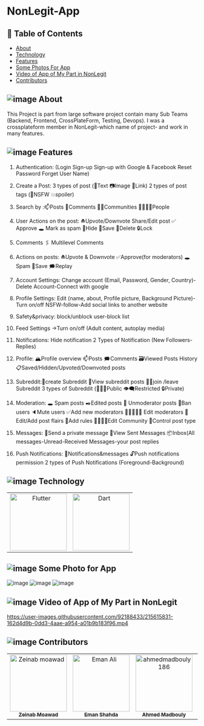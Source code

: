 # NonLegit-App
## 📝 Table of Contents

- [About](#about)
- [Technology](#technology)
- [Features](#features)
- [Some Photos For App](#photos)
- [Video of App of My Part in NonLegit](#video)
- [Contributors](#contributors)

## ![image](https://user-images.githubusercontent.com/92188433/216702887-98bbfe3f-8eda-4939-b895-b4f450d5ac39.png) About <a name = "about"></a>
This Project is part from large software project contain many Sub Teams (Backend, Frontend, CrossPlateForm, Testing, Devops). I was a crossplateform member in NonLegit-which name of project- and work in many features.

## ![image](https://user-images.githubusercontent.com/92188433/216706596-02466adc-49b0-4025-9b25-39e00138adec.png) Features <a name = "features"></a>
1. Authentication: (Login Sign-up Sign-up with Google & Facebook Reset Password Forget User Name)

2. Create a Post: 3 types of post (📝Text 📷Image 📎Link)
2 types of post tags (🔞NSFW 💥spoiler)

3. Search by :📫Posts 💭Comments 👨‍👧Communities 👨‍👨‍👦‍👦People

4. User Actions on the post: ⏏Upvote/Downvote Share/Edit post ✅ Approve 🕳 Mark as spam 🙈Hide 🔱Save 🚫Delete 🔒Lock

5. Comments
🖇 Multilevel Comments

6. Actions on posts: ⏏Upvote & Downvote ✅Approve(for moderators) 🕳Spam 🔱Save 🗯Replay

7. Account Settings: Change account (Email, Password, Gender, Country)-Delete Account-Connect with google

8. Profile Settings: Edit (name, about, Profile picture, Background Picture)-Turn on/off NSFW-follow-Add social links to another website

9. Safety&privacy: block/unblock user-block list

10. Feed Settings
→Turn on/off (Adult content, autoplay media)

11. Notifications: Hide notification
2 Types of Notification (New Followers-Replies)

12. Profile: 🏔Profile overview 📫Posts 🗯Comments 🗃Viewed Posts History 📋Saved/Hidden/Upvoted/Downvoted posts

13. Subreddit:🔰create Subreddit 👀View subreddit posts 🤜🏼join /leave Subreddit
3 types of Subreddit (👷🏼‍♂️Public 👁‍🗨Restricted 🔒Private)

14. Moderation: 🕳 Spam posts ✒Edited posts
💈 Unmoderator posts 🚫Ban users 🔈Mute users ✅Add new moderators 👨🏽‍🤝‍👨🏻 Edit moderators 🎨Edit/Add post flairs 🚧Add rules 👨‍👨‍👦‍👦Edit Community 💭Control post type

15. Messages: 📩Send a private message 📮View Sent Messages 📦Inbox(All messages-Unread-Received Messages-your post replies

16. Push Notifications: 💌Notifications&messages
🔓Push notifications permission
2 types of Push Notifications (Foreground-Background)


## ![image](https://user-images.githubusercontent.com/92188433/216702751-f4e05685-424b-4687-98d2-7b18899080db.png) Technology <a name = "Technology"></a>
<table>
  <tr>
     <td align="center">
    <img src="https://icons8.com/icon/7I3BjCqe9rjG/flutter" width="150px;" alt="Flutter"/>
    </td>
    
   <td align="center">
    <img src="https://icons8.com/icon/7AFcZ2zirX6Y/dart" width="150px;" alt="Dart"/>
    </td>    
  </tr>
  </table>


## ![image](https://user-images.githubusercontent.com/92188433/216702206-de6a2fcb-5d51-499c-bfd4-d41b5fd535e2.png) Some Photo for App <a name = "photos"></a>
![image](https://user-images.githubusercontent.com/92188433/215614959-7fa9690d-aae4-4862-95e1-77f1ef55f773.png)
![image](https://user-images.githubusercontent.com/92188433/215615139-71663c0f-382a-45ef-88a1-359c6acc79b7.png)
![image](https://user-images.githubusercontent.com/92188433/215615191-03108b13-b8a7-4f45-8a10-e4e0462833d7.png)

##  ![image](https://user-images.githubusercontent.com/92188433/216702368-a9db587c-02c9-4f92-9716-828ff18a544e.png) Video of App of My Part in NonLegit <a name = "video"></a>
https://user-images.githubusercontent.com/92188433/215615831-162d4d9b-0dd3-4aae-a954-a01b9b183f96.mp4

## ![image](https://user-images.githubusercontent.com/92188433/216702535-78dc137f-5365-4a74-b1f3-a9dfe4aecde7.png) Contributors
<table>
  <tr>
     <td align="center">
    <a href="https://github.com/zeinabmoawad" target="_black">
    <img src="https://avatars.githubusercontent.com/u/92188433?v=4" width="150px;" alt="Zeinab moawad"/>
    <br />
    <sub><b>Zeinab Moawad</b></sub></a>
    </td>
    
   <td align="center">
    <a href="https://github.com/emanshahda" target="_black">
    <img src="https://avatars.githubusercontent.com/u/89708797?v=4" width="150px;" alt="Eman Ali"/>
    <br />
    <sub><b>Eman Shahda</b></sub></a>
    </td>
    
   <td align="center">
    <a href="https://github.com/ahmedmadbouly186" target="_black">
    <img src="https://avatars.githubusercontent.com/u/66012617?v=4" width="150px;"  alt="ahmedmadbouly186"/>
    <br />
    <sub><b>Ahmed Madbouly</b></sub></a>
    </td>
    
   <td align="center">
    <a href="https://github.com/belfooz" target="_black">
    <img src="https://avatars.githubusercontent.com/u/99263226?v=4" width="150px;" alt="Ahmed Fawzy"/>
    <br />
    <sub><b>Ahmed Fawzy</b></sub></a>
    </td>
    
   <td align="center">
    <a href="https://github.com/Amr146" target="_black">
    <img src="https://avatars.githubusercontent.com/u/76057767?v=4" width="150px;" alt="Amr146"/>
    <br />
    <sub><b>Amr</b></sub></a>
    </td>
    
  </tr>
  </table>
